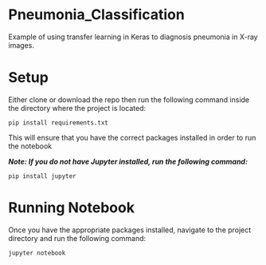 # Pneumonia_Classification

Example of using transfer learning in Keras to diagnosis pneumonia in X-ray images.

# Setup

Either clone or download the repo then run the following command inside the directory where the project is located:

```
pip install requirements.txt
```

This will ensure that you have the correct packages installed in order to run the notebook

***Note: If you do not have Jupyter installed, run the following command:***

```
pip install jupyter
````

# Running Notebook 

Once you have the appropriate packages installed, navigate to the project directory and run the following command:

```
jupyter notebook

